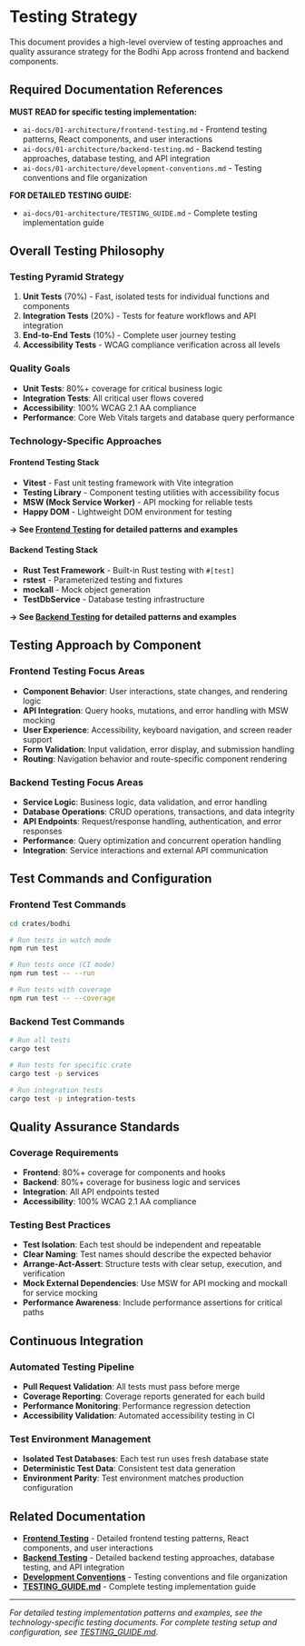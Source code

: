 # Testing Strategy

This document provides a high-level overview of testing approaches and quality assurance strategy for the Bodhi App across frontend and backend components.

## Required Documentation References

**MUST READ for specific testing implementation:**
- `ai-docs/01-architecture/frontend-testing.md` - Frontend testing patterns, React components, and user interactions
- `ai-docs/01-architecture/backend-testing.md` - Backend testing approaches, database testing, and API integration
- `ai-docs/01-architecture/development-conventions.md` - Testing conventions and file organization

**FOR DETAILED TESTING GUIDE:**
- `ai-docs/01-architecture/TESTING_GUIDE.md` - Complete testing implementation guide

## Overall Testing Philosophy

### Testing Pyramid Strategy
1. **Unit Tests** (70%) - Fast, isolated tests for individual functions and components
2. **Integration Tests** (20%) - Tests for feature workflows and API integration  
3. **End-to-End Tests** (10%) - Complete user journey testing
4. **Accessibility Tests** - WCAG compliance verification across all levels

### Quality Goals
- **Unit Tests**: 80%+ coverage for critical business logic
- **Integration Tests**: All critical user flows covered
- **Accessibility**: 100% WCAG 2.1 AA compliance
- **Performance**: Core Web Vitals targets and database query performance

### Technology-Specific Approaches

#### Frontend Testing Stack
- **Vitest** - Fast unit testing framework with Vite integration
- **Testing Library** - Component testing utilities with accessibility focus
- **MSW (Mock Service Worker)** - API mocking for reliable tests
- **Happy DOM** - Lightweight DOM environment for testing

**→ See [Frontend Testing](frontend-testing.md) for detailed patterns and examples**

#### Backend Testing Stack
- **Rust Test Framework** - Built-in Rust testing with `#[test]`
- **rstest** - Parameterized testing and fixtures
- **mockall** - Mock object generation
- **TestDbService** - Database testing infrastructure

**→ See [Backend Testing](backend-testing.md) for detailed patterns and examples**

## Testing Approach by Component

### Frontend Testing Focus Areas
- **Component Behavior**: User interactions, state changes, and rendering logic
- **API Integration**: Query hooks, mutations, and error handling with MSW mocking
- **User Experience**: Accessibility, keyboard navigation, and screen reader support
- **Form Validation**: Input validation, error display, and submission handling
- **Routing**: Navigation behavior and route-specific component rendering

### Backend Testing Focus Areas  
- **Service Logic**: Business logic, data validation, and error handling
- **Database Operations**: CRUD operations, transactions, and data integrity
- **API Endpoints**: Request/response handling, authentication, and error responses
- **Performance**: Query optimization and concurrent operation handling
- **Integration**: Service interactions and external API communication

## Test Commands and Configuration

### Frontend Test Commands
```bash
cd crates/bodhi

# Run tests in watch mode
npm run test

# Run tests once (CI mode)
npm run test -- --run

# Run tests with coverage
npm run test -- --coverage
```

### Backend Test Commands
```bash
# Run all tests
cargo test

# Run tests for specific crate
cargo test -p services

# Run integration tests
cargo test -p integration-tests
```

## Quality Assurance Standards

### Coverage Requirements
- **Frontend**: 80%+ coverage for components and hooks
- **Backend**: 80%+ coverage for business logic and services
- **Integration**: All API endpoints tested
- **Accessibility**: 100% WCAG 2.1 AA compliance

### Testing Best Practices
- **Test Isolation**: Each test should be independent and repeatable
- **Clear Naming**: Test names should describe the expected behavior
- **Arrange-Act-Assert**: Structure tests with clear setup, execution, and verification
- **Mock External Dependencies**: Use MSW for API mocking and mockall for service mocking
- **Performance Awareness**: Include performance assertions for critical paths

## Continuous Integration

### Automated Testing Pipeline
- **Pull Request Validation**: All tests must pass before merge
- **Coverage Reporting**: Coverage reports generated for each build
- **Performance Monitoring**: Performance regression detection
- **Accessibility Validation**: Automated accessibility testing in CI

### Test Environment Management
- **Isolated Test Databases**: Each test run uses fresh database state
- **Deterministic Test Data**: Consistent test data generation
- **Environment Parity**: Test environment matches production configuration

## Related Documentation

- **[Frontend Testing](frontend-testing.md)** - Detailed frontend testing patterns, React components, and user interactions
- **[Backend Testing](backend-testing.md)** - Detailed backend testing approaches, database testing, and API integration
- **[Development Conventions](development-conventions.md)** - Testing conventions and file organization
- **[TESTING_GUIDE.md](TESTING_GUIDE.md)** - Complete testing implementation guide

---

*For detailed testing implementation patterns and examples, see the technology-specific testing documents. For complete testing setup and configuration, see [TESTING_GUIDE.md](TESTING_GUIDE.md).*
